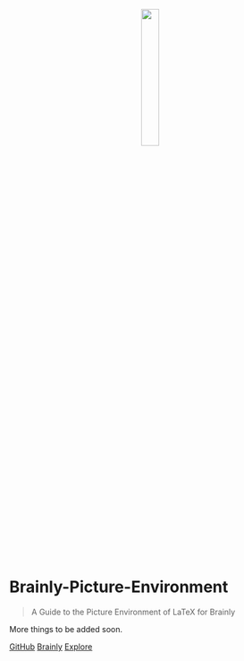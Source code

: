 <p align='center'> <a href="https://brainly.in/app/profile/23926353/"> <img class="intro" width="25%" src="https://hi-static.z-dn.net/files/de7/a82ecebcbee117d1a1335562086436b1.jpg" ></a></p>


# Brainly-Picture-Environment
> A Guide to the Picture Environment of LaTeX for Brainly 

More things to be added soon.

[GitHub](https://github.com/Git-Ankitraj/brainly-picture-environment/)
[Brainly](https://www.brainly.in/app/profile/23926353/)
[Explore](#picture-environment-latex-on-brainly)

